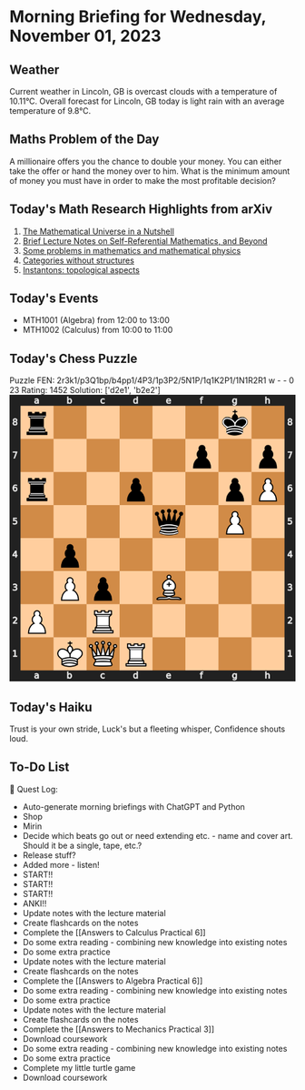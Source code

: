 # Morning Briefing for Wednesday, November 01, 2023
## Weather
Current weather in Lincoln, GB is overcast clouds with a temperature of 10.11°C. Overall forecast for Lincoln, GB today is light rain with an average temperature of 9.8°C.
## Maths Problem of the Day
A millionaire offers you the chance to double your money. You can either take the offer or hand the money over to him. What is the minimum amount of money you must have in order to make the most profitable decision?
## Today's Math Research Highlights from arXiv
1. [The Mathematical Universe in a Nutshell](http://arxiv.org/abs/math/0208009v1)
2. [Brief Lecture Notes on Self-Referential Mathematics, and Beyond](http://arxiv.org/abs/0905.0227v1)
3. [Some problems in mathematics and mathematical physics](http://arxiv.org/abs/2011.12141v2)
4. [Categories without structures](http://arxiv.org/abs/0907.5143v2)
5. [Instantons: topological aspects](http://arxiv.org/abs/math/0509348v1)
## Today's Events
- MTH1001 (Algebra) from 12:00 to 13:00
- MTH1002 (Calculus) from 10:00 to 11:00
## Today's Chess Puzzle
Puzzle FEN: 2r3k1/p3Q1bp/b4pp1/4P3/1p3P2/5N1P/1q1K2P1/1N1R2R1 w - - 0 23
Rating: 1452
Solution: ['d2e1', 'b2e2']
![Puzzle](puzzle.svg)
## Today's Haiku
Trust is your own stride,
Luck's but a fleeting whisper,
Confidence shouts loud.
## To-Do List
📜 Quest Log:
  - Auto-generate morning briefings with ChatGPT and Python
  - Shop
  - Mirin
  - Decide which beats go out or need extending etc. - name and cover art. Should it be a single, tape, etc.?
  - Release stuff?
  - Added more - listen!
  - START!!
  - START!!
  - START!!
  - ANKI!!
  - Update notes with the lecture material
  - Create flashcards on the notes
  - Complete the [[Answers to Calculus Practical 6]]
  - Do some extra reading - combining new knowledge into existing notes
  - Do some extra practice
  - Update notes with the lecture material
  - Create flashcards on the notes
  - Complete the [[Answers to Algebra Practical 6]]
  - Do some extra reading - combining new knowledge into existing notes
  - Do some extra practice
  - Update notes with the lecture material
  - Create flashcards on the notes
  - Complete the [[Answers to Mechanics Practical 3]]
  - Download coursework
  - Do some extra reading - combining new knowledge into existing notes
  - Do some extra practice
  - Complete my little turtle game
  - Download coursework
